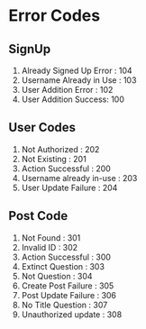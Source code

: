 # Error Codes

## SignUp
1. Already Signed Up Error : 104
2. Username Already in Use : 103
3. User Addition Error : 102
4. User Addition Success: 100

## User Codes
1. Not Authorized : 202
2. Not Existing : 201
3. Action Successful : 200
4. Username already in-use : 203
5. User Update Failure : 204

## Post Code
1. Not Found : 301
2. Invalid ID : 302
3. Action Successful : 300
4. Extinct Question : 303
5. Not Question : 304
6. Create Post Failure : 305
7. Post Update Failure : 306
8. No Title Question : 307
9. Unauthorized update : 308